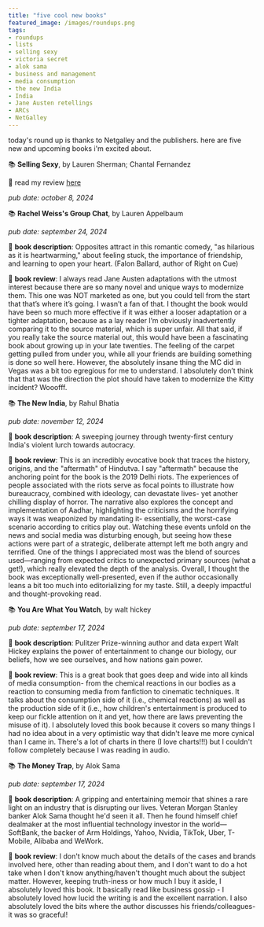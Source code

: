 ```yaml
---
title: "five cool new books"
featured_image: /images/roundups.png
tags:
- roundups
- lists
- selling sexy
- victoria secret
- alok sama
- business and management
- media consumption
- the new India
- India
- Jane Austen retellings
- ARCs
- NetGalley
---
```


today's round up is thanks to Netgalley and the publishers. here are five new and upcoming books i'm excited about. 

:books: **Selling Sexy**, by Lauren Sherman; Chantal Fernandez

:stars: read my review [here](https://bookishmusings.netlify.app/post/)

*pub date: october 8, 2024*

:books: **Rachel Weiss's Group Chat**, by Lauren Appelbaum

*pub date: september 24, 2024*

:newspaper: **book description**: Opposites attract in this romantic comedy, "as hilarious as it is heartwarming," about feeling stuck, the importance of friendship, and learning to open your heart. (Falon Ballard, author of Right on Cue)


:stars: **book review**: I always read Jane Austen adaptations with the utmost interest because there are so many novel and unique ways to modernize them. This one was NOT marketed as one, but you could tell from the start that that’s where it’s going. I wasn’t a fan of that.
I thought the book would have been so much more effective if it was either a looser adaptation or a tighter adaptation, because as a lay reader I’m obviously inadvertently comparing it to the source material, which is super unfair. All that said, if you really take the source material out, this would have been a fascinating book about growing up in your late twenties. The feeling of the carpet getting pulled from under you, while all your friends are building something is done so well here.
However, the absolutely insane thing the MC did in Vegas was a bit too egregious for me to understand. I absolutely don’t think that that was the direction the plot should have taken to modernize the Kitty incident? Wooofff.


:books: **The New India**, by Rahul Bhatia

*pub date: november 12, 2024*

:newspaper: **book description**: A sweeping journey through twenty-first century India's violent lurch towards autocracy. 


:stars: **book review**: This is an incredibly evocative book that traces the history, origins, and the "aftermath" of Hindutva. I say "aftermath" because the anchoring point for the book is the 2019 Delhi riots. The experiences of people associated with the riots serve as focal points to illustrate how bureaucracy, combined with ideology, can devastate lives- yet another chilling display of horror. The narrative also explores the concept and implementation of Aadhar, highlighting the criticisms and the horrifying ways it was weaponized by mandating it- essentially, the worst-case scenario according to critics play out. Watching these events unfold on the news and social media was disturbing enough, but seeing how these actions were part of a strategic, deliberate attempt left me both angry and terrified. One of the things I appreciated most was the blend of sources used—ranging from expected critics to unexpected primary sources (what a get!), which really elevated the depth of the analysis. Overall, I thought the book was exceptionally well-presented, even if the author occasionally leans a bit too much into editorializing for my taste. Still, a deeply impactful and thought-provoking read.

:books: **You Are What You Watch**, by walt hickey

*pub date: september 17, 2024*

:newspaper: **book description**: Pulitzer Prize-winning author and data expert Walt Hickey explains the power of entertainment to change our biology, our beliefs, how we see ourselves, and how nations gain power.


:stars: **book review**:  This is a great book that goes deep and wide into all kinds of media consumption- from the chemical reactions in our bodies as a reaction to consuming media from fanfiction to cinematic techniques. It talks about the consumption side of it (i.e., chemical reactions) as well as the production side of it (i.e., how children's entertainment is produced to keep our fickle attention on it and yet, how there are laws preventing the misuse of it). I absolutely loved this book because it covers so many things I had no idea about in a very optimistic way that didn't leave me more cynical than I came in. There's a lot of charts in there (I love charts!!!) but I couldn't follow completely because I was reading in audio.

:books: **The Money Trap**, by Alok Sama

*pub date: september 17, 2024*

:newspaper: **book description**: A gripping and entertaining memoir that shines a rare light on an industry that is disrupting our lives. Veteran Morgan Stanley banker Alok Sama thought he'd seen it all. Then he found himself chief dealmaker at the most influential technology investor in the world—SoftBank, the backer of Arm Holdings, Yahoo, Nvidia, TikTok, Uber, T-Mobile, Alibaba and WeWork.


:stars: **book review**: I don't know much about the details of the cases and brands involved here, other than reading about them, and I don't want to do a hot take when I don't know anything/haven't thought much about the subject matter. However, keeping truth-iness or how much I buy it aside, I absolutely loved this book. It basically read like business gossip - I absolutely loved how lucid the writing is and the excellent narration. I also absolutely loved the bits where the author discusses his friends/colleagues- it was so graceful!